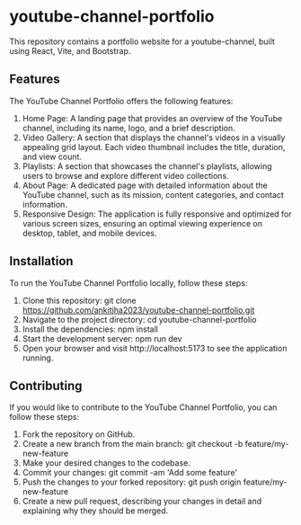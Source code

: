 # youtube-channel-portfolio
This repository contains a portfolio website for a youtube-channel, built using React, Vite, and Bootstrap.

## Features

The YouTube Channel Portfolio offers the following features:

1. Home Page: A landing page that provides an overview of the YouTube channel, including its name, logo, and a brief description.
2. Video Gallery: A section that displays the channel's videos in a visually appealing grid layout. Each video thumbnail includes the title, duration, and view count.
3. Playlists: A section that showcases the channel's playlists, allowing users to browse and explore different video collections.
4. About Page: A dedicated page with detailed information about the YouTube channel, such as its mission, content categories, and contact information.
5. Responsive Design: The application is fully responsive and optimized for various screen sizes, ensuring an optimal viewing experience on desktop, tablet, and mobile devices.

## Installation

To run the YouTube Channel Portfolio locally, follow these steps:

1. Clone this repository: git clone https://github.com/ankitjha2023/youtube-channel-portfolio.git
2. Navigate to the project directory: cd youtube-channel-portfolio
3. Install the dependencies: npm install
4. Start the development server: npm run dev
5. Open your browser and visit http://localhost:5173 to see the application running.

## Contributing
If you would like to contribute to the YouTube Channel Portfolio, you can follow these steps:

1. Fork the repository on GitHub.
2. Create a new branch from the main branch: git checkout -b feature/my-new-feature
3. Make your desired changes to the codebase.
4. Commit your changes: git commit -am 'Add some feature'
5. Push the changes to your forked repository: git push origin feature/my-new-feature
6. Create a new pull request, describing your changes in detail and explaining why they should be merged.
